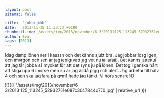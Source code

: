 ```yaml
---
layout: post
sitemap: false

title:  "jobbijobb"
date:   2013-11-25 11:33:23 +0100
thumbnail-img: /assets/img/2013/november/6-3/20131125_113245_52932761e087c3047844c770.jpg
author: Eva
tags: [2013]
---
```


Idag damp lönen ner i kassan och det känns sjukt bra. Jag jobbar idag igen, och imorgon och sen är jag ledig(vad jag vet nu iallafall). Det känns jättekul att jag får jobba så mycket för att det syns ju på lönen. Det tog i ganska hårt att stiga upp 6 imorse men nu är jag ändå pigg och alert. Jag arbetar till halv 4 och sen ska jag fara på gym1 hade jag tänkt. Vi hörs senare!:D

![]({{ '/assets/img/2013/november/6-3/20131125_113245_52932761e087c3047844c770.jpg'  | relative_url }})

